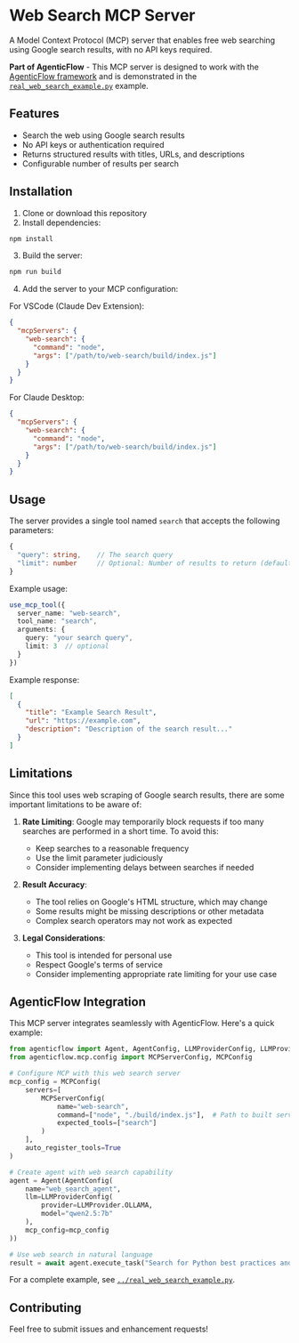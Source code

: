 # Web Search MCP Server

A Model Context Protocol (MCP) server that enables free web searching using Google search results, with no API keys required.

**Part of AgenticFlow** - This MCP server is designed to work with the [AgenticFlow framework](../../README.md) and is demonstrated in the [`real_web_search_example.py`](../real_web_search_example.py) example.

## Features

- Search the web using Google search results
- No API keys or authentication required
- Returns structured results with titles, URLs, and descriptions
- Configurable number of results per search

## Installation

1. Clone or download this repository
2. Install dependencies:
```bash
npm install
```
3. Build the server:
```bash
npm run build
```
4. Add the server to your MCP configuration:

For VSCode (Claude Dev Extension):
```json
{
  "mcpServers": {
    "web-search": {
      "command": "node",
      "args": ["/path/to/web-search/build/index.js"]
    }
  }
}
```

For Claude Desktop:
```json
{
  "mcpServers": {
    "web-search": {
      "command": "node",
      "args": ["/path/to/web-search/build/index.js"]
    }
  }
}
```

## Usage

The server provides a single tool named `search` that accepts the following parameters:

```typescript
{
  "query": string,    // The search query
  "limit": number     // Optional: Number of results to return (default: 5, max: 10)
}
```

Example usage:
```typescript
use_mcp_tool({
  server_name: "web-search",
  tool_name: "search",
  arguments: {
    query: "your search query",
    limit: 3  // optional
  }
})
```

Example response:
```json
[
  {
    "title": "Example Search Result",
    "url": "https://example.com",
    "description": "Description of the search result..."
  }
]
```

## Limitations

Since this tool uses web scraping of Google search results, there are some important limitations to be aware of:

1. **Rate Limiting**: Google may temporarily block requests if too many searches are performed in a short time. To avoid this:
   - Keep searches to a reasonable frequency
   - Use the limit parameter judiciously
   - Consider implementing delays between searches if needed

2. **Result Accuracy**: 
   - The tool relies on Google's HTML structure, which may change
   - Some results might be missing descriptions or other metadata
   - Complex search operators may not work as expected

3. **Legal Considerations**:
   - This tool is intended for personal use
   - Respect Google's terms of service
   - Consider implementing appropriate rate limiting for your use case

## AgenticFlow Integration

This MCP server integrates seamlessly with AgenticFlow. Here's a quick example:

```python
from agenticflow import Agent, AgentConfig, LLMProviderConfig, LLMProvider
from agenticflow.mcp.config import MCPServerConfig, MCPConfig

# Configure MCP with this web search server
mcp_config = MCPConfig(
    servers=[
        MCPServerConfig(
            name="web-search",
            command=["node", "./build/index.js"],  # Path to built server
            expected_tools=["search"]
        )
    ],
    auto_register_tools=True
)

# Create agent with web search capability
agent = Agent(AgentConfig(
    name="web_search_agent",
    llm=LLMProviderConfig(
        provider=LLMProvider.OLLAMA,
        model="qwen2.5:7b"
    ),
    mcp_config=mcp_config
))

# Use web search in natural language
result = await agent.execute_task("Search for Python best practices and summarize")
```

For a complete example, see [`../real_web_search_example.py`](../real_web_search_example.py).

## Contributing

Feel free to submit issues and enhancement requests!
